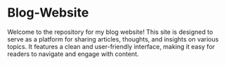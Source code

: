 # Blog-Website
Welcome to the repository for my blog website! This site is designed to serve as a platform for sharing articles, thoughts, and insights on various topics. It features a clean and user-friendly interface, making it easy for readers to navigate and engage with content.
